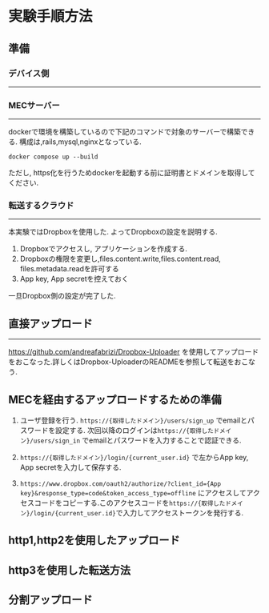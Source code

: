 # 実験手順方法

## 準備

### デバイス側
---


### MECサーバー
---
dockerで環境を構築しているので下記のコマンドで対象のサーバーで構築できる.
構成は,rails,mysql,nginxとなっている.
```
docker compose up --build
```
ただし, https化を行うためdockerを起動する前に証明書とドメインを取得してください.

### 転送するクラウド
---
本実験ではDropboxを使用した.
よってDropboxの設定を説明する.

1. Dropboxでアクセスし, アプリケーションを作成する.
1. Dropboxの権限を変更し,files.content.write,files.content.read, files.metadata.readを許可する
1. App key, App secretを控えておく
  
一旦Dropbox側の設定が完了した.

## 直接アップロード
---
https://github.com/andreafabrizi/Dropbox-Uploader を使用してアップロードをおこなった.詳しくはDropbox-UploaderのREADMEを参照して転送をおこなう.

## MECを経由するアップロードするための準備

1. ユーザ登録を行う. `https://{取得したドメイン}/users/sign_up` でemailとパスワードを設定する.
次回以降のログインは`https://{取得したドメイン}/users/sign_in` でemailとパスワードを入力することで認証できる.

1. `https://{取得したドメイン}/login/{current_user.id}` で左からApp key, App secretを入力して保存する.

1. `https://www.dropbox.com/oauth2/authorize/?client_id={App key}&response_type=code&token_access_type=offline` にアクセスしてアクセスコードをコピーする.このアクセスコードを`https://{取得したドメイン}/login/{current_user.id}`で入力してアクセストークンを発行する.


## http1,http2を使用したアップロード



## http3を使用した転送方法

## 分割アップロード